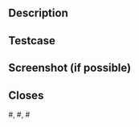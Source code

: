 <!--
 Please read our Contributing Guide and Code of Conduct before you
 submit a pull request.
  
 Contributing Guide: https://github.com/fomantic/Fomantic-UI/blob/master/CONTRIBUTING.md
 Code of Conduct: https://github.com/fomantic/Fomantic-UI/blob/master/CODE_OF_CONDUCT.md

 ----

 Please use the following pull request title format:
 "[<scope>] <summary of what you fixed/changed>"
-->

## Description
<!-- Describe what you fixed/changed in great detail (required). -->

## Testcase
<!--
  If possible create an example of your change via a JSFiddle. 

  How to create an example:
   1. Open the following JSFiddle - https://jsfiddle.net/31d6y7mn
   2. Click "Fork" at the top
   3. Add the minimum required HTML, CSS and JavaScript which shows your change
   4. Click "Save" at the top
   5. Copy the URL of your fiddle and link it here
-->

## Screenshot (if possible)
<!--
  If possible include images or gifs of your issue.

  E.g. Incorrect component CSS should include an image of what the
  component looks like.
  
  If your looking for a tool we recommend ShareX - https://github.com/ShareX/ShareX
-->

## Closes
<!--
  List all the issues this pull request closes (only if it does).
-->
#<issue id>, #<issue id>, #<issue id>
